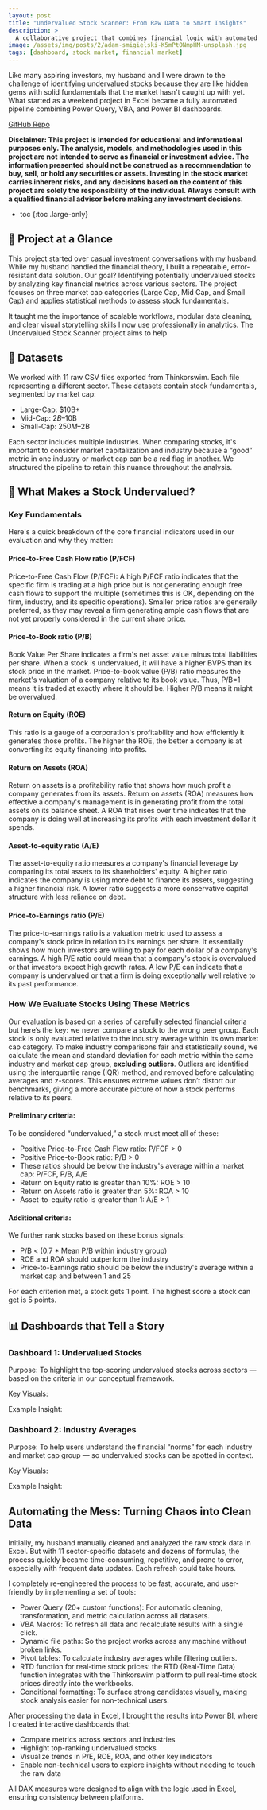 ```yaml
---
layout: post
title: "Undervalued Stock Scanner: From Raw Data to Smart Insights"
description: >
  A collaborative project that combines financial logic with automated Excel and Power BI tools to transform raw data into user-friendly and insight-driven dashboards.
image: /assets/img/posts/2/adam-smigielski-K5mPtONmpHM-unsplash.jpg
tags: [dashboard, stock market, financial market]
---
```


Like many aspiring investors, my husband and I were drawn to the challenge of identifying undervalued stocks because they are like hidden gems with solid fundamentals that the market hasn't caught up with yet. What started as a weekend project in Excel became a fully automated pipeline combining Power Query, VBA, and Power BI dashboards. 



<a href="https://github.com/nvu01/Undervalued-Stock-Scanner" target="_blank" rel="noopener">
  <i class="icon-github"></i> GitHub Repo
</a>

**Disclaimer: This project is intended for educational and informational purposes only. The analysis, models, and methodologies used in this project are not intended to serve as financial or investment advice. The information presented should not be construed as a recommendation to buy, sell, or hold any securities or assets. Investing in the stock market carries inherent risks, and any decisions based on the content of this project are solely the responsibility of the individual. Always consult with a qualified financial advisor before making any investment decisions.**

* toc
{:toc .large-only}

## 🎯 Project at a Glance

This project started over casual investment conversations with my husband. While my husband handled the financial theory, I built a repeatable, error-resistant data solution. Our goal? Identifying potentially undervalued stocks by analyzing key financial metrics across various sectors. The project focuses on three market cap categories (Large Cap, Mid Cap, and Small Cap) and applies statistical methods to assess stock fundamentals.

It taught me the importance of scalable workflows, modular data cleaning, and clear visual storytelling skills I now use professionally in analytics.
The Undervalued Stock Scanner project aims to help 

## 📂 Datasets

We worked with 11 raw CSV files exported from Thinkorswim. Each file representing a different sector. These datasets contain stock fundamentals, segmented by market cap:

- Large-Cap: $10B+
- Mid-Cap: $2B–$10B
- Small-Cap: $250M–$2B

Each sector includes multiple industries. When comparing stocks, it's important to consider market capitalization and industry because a “good” metric in one industry or market cap can be a red flag in another. We structured the pipeline to retain this nuance throughout the analysis.

## 🧠 What Makes a Stock Undervalued?

### Key Fundamentals

Here's a quick breakdown of the core financial indicators used in our evaluation and why they matter:

#### Price-to-Free Cash Flow ratio (P/FCF)
Price-to-Free Cash Flow (P/FCF): A high P/FCF ratio indicates that the specific firm is trading at a high price but is not generating enough free cash flows to support the multiple (sometimes this is OK, depending on the firm, industry, and its specific operations). Smaller price ratios are generally preferred, as they may reveal a firm generating ample cash flows that are not yet properly considered in the current share price.
#### Price-to-Book ratio (P/B)
Book Value Per Share indicates a firm's net asset value minus total liabilities per share. When a stock is undervalued, it will have a higher BVPS than its stock price in the market.
Price-to-book value (P/B) ratio measures the market's valuation of a company relative to its book value. Thus, P/B=1 means it is traded at exactly where it should be. Higher P/B means it might be overvalued.
#### Return on Equity (ROE)
This ratio is a gauge of a corporation's profitability and how efficiently it generates those profits. The higher the ROE, the better a company is at converting its equity financing into profits.
#### Return on Assets (ROA)
Return on assets is a profitability ratio that shows how much profit a company generates from its assets. Return on assets (ROA) measures how effective a company's management is in generating profit from the total assets on its balance sheet. A ROA that rises over time indicates that the company is doing well at increasing its profits with each investment dollar it spends.
#### Asset-to-equity ratio (A/E)
The asset-to-equity ratio measures a company's financial leverage by comparing its total assets to its shareholders' equity. A higher ratio indicates the company is using more debt to finance its assets, suggesting a higher financial risk. A lower ratio suggests a more conservative capital structure with less reliance on debt. 
#### Price-to-Earnings ratio (P/E)
The price-to-earnings ratio is a valuation metric used to assess a company's stock price in relation to its earnings per share. It essentially shows how much investors are willing to pay for each dollar of a company's earnings. A high P/E ratio could mean that a company's stock is overvalued or that investors expect high growth rates. A low P/E can indicate that a company is undervalued or that a firm is doing exceptionally well relative to its past performance.

### How We Evaluate Stocks Using These Metrics
Our evaluation is based on a series of carefully selected financial criteria but here’s the key: we never compare a stock to the wrong peer group. Each stock is only evaluated relative to the industry average within its own market cap category.
To make industry comparisons fair and statistically sound, we calculate the mean and standard deviation for each metric within the same industry and market cap group, **excluding outliers**. Outliers are identified using the interquartile range (IQR) method, and removed before calculating averages and z-scores. This ensures extreme values don’t distort our benchmarks, giving a more accurate picture of how a stock performs relative to its peers.
#### Preliminary criteria: 
To be considered “undervalued,” a stock must meet all of these:
- Positive Price-to-Free Cash Flow ratio: P/FCF > 0
- Positive Price-to-Book ratio: P/B > 0
- These ratios should be below the industry's average within a market cap: P/FCF, P/B, A/E
- Return on Equity ratio is greater than 10%: ROE > 10
- Return on Assets ratio is greater than 5%: ROA > 10
- Asset-to-equity ratio is greater than 1: A/E > 1

#### Additional criteria: 
We further rank stocks based on these bonus signals:
- P/B < (0.7 * Mean P/B within industry group)
- ROE and ROA should outperform the industry
- Price-to-Earnings ratio should be below the industry's average within a market cap and between 1 and 25

For each criterion met, a stock gets 1 point. The highest score a stock can get is 5 points.

## 📊 Dashboards that Tell a Story

### Dashboard 1: Undervalued Stocks
Purpose:
To highlight the top-scoring undervalued stocks across sectors — based on the criteria in our conceptual framework.

Key Visuals:

Example Insight:


### Dashboard 2: Industry Averages

Purpose:
To help users understand the financial “norms” for each industry and market cap group — so undervalued stocks can be spotted in context.

Key Visuals:

Example Insight:

## Automating the Mess: Turning Chaos into Clean Data

Initially, my husband manually cleaned and analyzed the raw stock data in Excel. But with 11 sector-specific datasets and dozens of formulas, the process quickly became time-consuming, repetitive, and prone to error, especially with frequent data updates. Each refresh could take hours.

I completely re-engineered the process to be fast, accurate, and user-friendly by implementing a set of tools:
- Power Query (20+ custom functions): For automatic cleaning, transformation, and metric calculation across all datasets.
- VBA Macros: To refresh all data and recalculate results with a single click.
- Dynamic file paths: So the project works across any machine without broken links.
- Pivot tables: To calculate industry averages while filtering outliers.
- RTD function for real-time stock prices: the RTD (Real-Time Data) function integrates with the Thinkorswim platform to pull real-time stock prices directly into the workbooks.
- Conditional formatting: To surface strong candidates visually, making stock analysis easier for non-technical users.

After processing the data in Excel, I brought the results into Power BI, where I created interactive dashboards that:
- Compare metrics across sectors and industries
- Highlight top-ranking undervalued stocks
- Visualize trends in P/E, ROE, ROA, and other key indicators
- Enable non-technical users to explore insights without needing to touch the raw data

All DAX measures were designed to align with the logic used in Excel, ensuring consistency between platforms.


